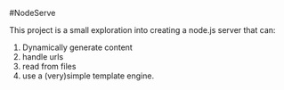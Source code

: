 #NodeServe

This project is a small exploration into creating a node.js server that can:

1. Dynamically generate content
2. handle urls
3. read from files
4. use a (very)simple template engine.

